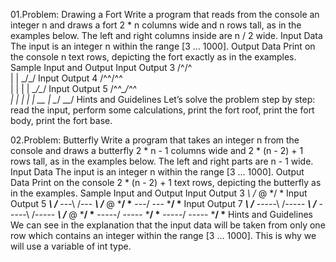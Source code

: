 01.Problem: Drawing a Fort
Write a program that reads from the console an integer n and draws a fort 2 * n columns wide and n 
rows tall, as in the examples below. The left and right columns inside are n / 2 wide.
Input Data
The input is an integer n within the range [3 … 1000].
Output Data
Print on the console n text rows, depicting the fort exactly as in the examples.
Sample Input and Output
Input Output 
3
      /^\/^\
      |    |
      \_/\_/
Input Output
4
      /^^\/^^\
      |      |
      |      |
      \__/\__/
Input Output
5
      /^^\__/^^\
      |        |
      |        |
      |   __   |
      \__/  \__/
Hints and Guidelines
Let’s solve the problem step by step: read the input, perform some calculations, print the fort roof, 
print the fort body, print the fort base.

02.Problem: Butterfly
Write a program that takes an integer n from the console and draws a butterfly 2 * n - 1 columns
wide and 2 * (n - 2) + 1 rows tall, as in the examples below. The left and right parts are n - 1 wide.
Input Data
The input is an integer n within the range [3 … 1000].
Output Data
Print on the console 2 * (n - 2) + 1 text rows, depicting the butterfly as in the examples.
Sample Input and Output
Input Output 
3
      *\ /*
        @ 
      */ \*
Input Output
5
      ***\ /***
      ---\ /---
      ***\ /***
          @ 
      ***/ \***
      ---/ \---
      ***/ \***
Input Output
7
      *****\ /*****
      -----\ /-----
      *****\ /*****
      -----\ /-----
      *****\ /*****
            @ 
      *****/ \*****
      -----/ \-----
      *****/ \*****
      -----/ \-----
      *****/ \*****
Hints and Guidelines
We can see in the explanation that the input data will be taken from only one row which contains an 
integer within the range [3 … 1000]. This is why we will use a variable of int type.

